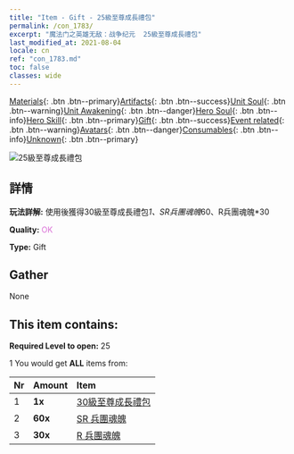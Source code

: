 ```yaml
---
title: "Item - Gift - 25級至尊成長禮包"
permalink: /con_1783/
excerpt: "魔法门之英雄无敌：战争纪元  25級至尊成長禮包"
last_modified_at: 2021-08-04
locale: cn
ref: "con_1783.md"
toc: false
classes: wide
---
```

 [Materials](/ItemsCN/){: .btn .btn--primary}[Artifacts](/ItemsCN/Artifacts/){: .btn .btn--success}[Unit Soul](/ItemsCN/UnitSoul/){: .btn .btn--warning}[Unit Awakening](/ItemsCN/UnitAwakening/){: .btn .btn--danger}[Hero Soul](/ItemsCN/HeroSoul/){: .btn .btn--info}[Hero Skill](/ItemsCN/HeroSkill/){: .btn .btn--primary}[Gift](/ItemsCN/Gift/){: .btn .btn--success}[Event related](/ItemsCN/Events/){: .btn .btn--warning}[Avatars](/ItemsCN/Avatars/){: .btn .btn--danger}[Consumables](/ItemsCN/Consumables/){: .btn .btn--info}[Unknown](/ItemsCN/Unknown/){: .btn .btn--primary}

 ![25級至尊成長禮包](/images/t/i_907221.png)

## 詳情
 **玩法詳解:** 使用後獲得30級至尊成長禮包*1、SR兵團魂魄*60、R兵團魂魄*30

 **Quality:** <span style="color: #DA70D6">OK</span>

 **Type:** Gift

## Gather

  None

## This item contains:

 **Required Level to open:** 25

 1 You would get **ALL** items  from:

  | Nr | Amount |     Item    |
  |:---|:-------|:------------|
  | 1 |  **1x** | [30級至尊成長禮包](/cn/Items/con_1784/) |  | 
  | 2 |  **60x** | [SR 兵團魂魄](/cn/Items/con_534/) |  | 
  | 3 |  **30x** | [R 兵團魂魄](/cn/Items/con_533/) |  | 
